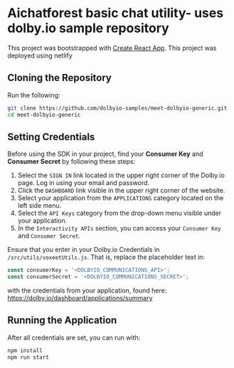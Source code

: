 # Aichatforest basic chat utility- uses dolby.io sample repository

This project was bootstrapped with [Create React App](https://github.com/facebook/create-react-app).
This project was deployed using netlify

## Cloning the Repository

Run the following:
```sh
git clone https://github.com/dolbyio-samples/meet-dolbyio-generic.git
cd meet-dolbyio-generic
```

## Setting Credentials

Before using the SDK in your project, find your **Consumer Key** and **Consumer Secret** by following these steps:

1. Select the `SIGN IN` link located in the upper right corner of the Dolby.io page. Log in using your email and password.
2. Click the `DASHBOARD` link visible in the upper right corner of the website.
3. Select your application from the `APPLICATIONS` category located on the left side menu.
4. Select the `API Keys` category from the drop-down menu visible under your application.
5. In the `Interactivity APIs` section, you can access your `Consumer Key` and `Consumer Secret`.

Ensure that you enter in your Dolby.io Credentials in `/src/utils/voxeetUtils.js`. That is, replace the placeholder text in:
```js
const consumerKey = '<DOLBYIO_COMMUNICATIONS_API>';
const consumerSecret = '<DOLBYIO_COMMUNICATIONS_SECRET>';
```
with the credentials from your application, found here: https://dolby.io/dashboard/applications/summary

## Running the Application

After all credentials are set, you can run with:
```js
npm install
npm run start
```
